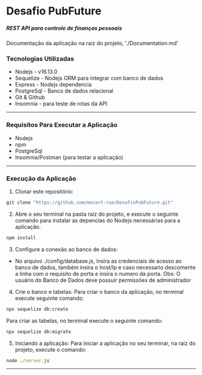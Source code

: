 # Desafio PubFuture


##### REST API para controle de finanças pessoais
Documentação da aplicação na raiz do projeto, './Documentation.md'


### Tecnologias Utilizadas

- Nodejs - v16.13.0
- Sequelize - Nodejs ORM para integrar com banco de dados
- Express - Nodejs dependencia
- PostgreSql - Banco de dados relacional
- Git & Github
- Insomnia - para teste de rotas da API

---

### Requisitos Para Executar a Aplicação

- Nodejs
- npm
- PostgreSql
- Insomnia/Postman (para testar a aplicação)

---

### Execução da Aplicação

1. Clonar este repositório:

```cmd
git clone "https://github.com/mozart-rue/DesafioPubFuture.git"
```

2. Abre o seu terminal na pasta raiz do projeto, e execute o seguinte comando para instalar as depencias do Nodejs necessárias para a aplicação.

```cmd
npm install
```

3. Configure a conexão ao banco de dados:

- No arquivo ./config/database.js, insira as credenciais de acesso ao banco de dados, também insira o host/Ip e caso necessario descomente a linha com o requisito de porta e insira o numero da porta.
  Obs: O usuário do Banco de Dados deve possuir permissões de administrador

4. Crie o banco e tabelas:
   Para criar o banco da aplicação, no terminal execute seguinte comando:

```cmd
npx sequelize db:create
```

Para criar as tabelas, no terminal execute o seguinte comando:

```cmd
npx sequelize db:migrate
```

5. Iniciando a aplicação:
   Para iniciar a aplicação no seu terminar, na raiz do projeto, execute o comando:

```cmd
node ./server.js
```

---
